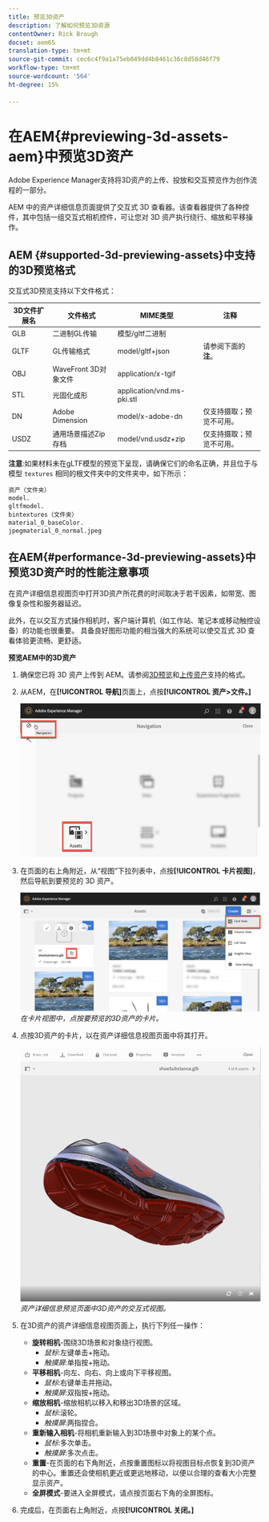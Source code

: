 ```yaml
---
title: 预览3D资产
description: 了解如何预览3D资源
contentOwner: Rick Brough
docset: aem65
translation-type: tm+mt
source-git-commit: cec6c4f9a1a75eb049dd4b8461c36c8d58d46f79
workflow-type: tm+mt
source-wordcount: '564'
ht-degree: 15%

---
```



# 在AEM{#previewing-3d-assets-aem}中预览3D资产

Adobe Experience Manager支持将3D资产的上传、投放和交互预览作为创作流程的一部分。

AEM 中的资产详细信息页面提供了交互式 3D 查看器。该查看器提供了各种控件，其中包括一组交互式相机控件，可让您对 3D 资产执行绕行、缩放和平移操作。

<!-- See also [Working with 3D assets in Dynamic Media](/help/assets/assets-3d.md). -->

## AEM {#supported-3d-previewing-assets}中支持的3D预览格式

交互式3D预览支持以下文件格式：

| 3D文件扩展名 | 文件格式 | MIME类型 | 注释 |
|---|---|---|---|
| GLB | 二进制GL传输 | 模型/gltf二进制 |  |
| GLTF | GL传输格式 | model/gltf+json | 请参阅下面的&#x200B;**注**。 |
| OBJ | WaveFront 3D对象文件 | application/x-tgif |  |
| STL | 光固化成形 | application/vnd.ms-pki.stl |  |
| DN | Adobe Dimension | model/x-adobe-dn | 仅支持摄取；预览不可用。 |
| USDZ | 通用场景描述Zip存档 | model/vnd.usdz+zip | 仅支持摄取；预览不可用。 |

**注意**:如果材料未在gLTF模型的预览下呈现，请确保它们的命名正确，并且位于与模型 `textures` 相同的根文件夹中的文件夹中，如下所示：

    资产（文件夹）
    model.
    gltfmodel.
    bintextures（文件夹）
    material_0_baseColor.
    jpegmaterial_0_normal.jpeg

## 在AEM{#performance-3d-previewing-assets}中预览3D资产时的性能注意事项

在资产详细信息视图页中打开3D资产所花费的时间取决于若干因素，如带宽、图像复杂性和服务器延迟。

此外，在以交互方式操作相机时，客户端计算机（如工作站、笔记本或移动触控设备）的功能也很重要。 具备良好图形功能的相当强大的系统可以使交互式 3D 查看体验更流畅、更舒适。

**预览AEM中的3D资产**

1. 确保您已将 3D 资产上传到 AEM。请参阅[3D预览](#supported-3d-previewing-assets)和[上传资产](/help/assets/manage-assets.md#uploading-assets)支持的格式。
1. 从AEM，在&#x200B;**[!UICONTROL 导航]**&#x200B;页面上，点按&#x200B;**[!UICONTROL 资产>文件。]**

   ![导航页](/help/assets/assets-dm/navigation-assets.png)

1. 在页面的右上角附近，从“视图”下拉列表中，点按&#x200B;**[!UICONTROL 卡片视图]**，然后导航到要预览的 3D 资产。

   ![3D卡选择](/help/assets/assets-dm/3d-card-select.png)
   _在卡片视图中，点按要预览的3D资产的卡片。_

1. 点按3D资产的卡片，以在资产详细信息视图页面中将其打开。

   ![交互式3D预览](/help/assets/assets-dm/3d-preview.png)
   _资产详细信息预览页面中3D资产的交互式视图。_
1. 在3D资产的资产详细信息视图页面上，执行下列任一操作：
   * **旋转相机**-围绕3D场景和对象绕行视图。
      * _鼠标_:左键单击+拖动。
      * _触摸屏_:单指按+拖动。
   * **平移相机**-向左、向右、向上或向下平移视图。
      * _鼠标_:右键单击并拖动。
      * _触摸屏_:双指按+拖动。
   * **缩放相机**-缩放相机以移入和移出3D场景的区域。
      * _鼠标_:滚轮。
      * _触摸屏_:两指捏合。
   * **重新输入相机**-将相机重新输入到3D场景中对象上的某个点。
      * _鼠标_:多次单击。
      * _触摸屏_:多次点击。
   * **重置**-在页面的右下角附近，点按重置图标以将视图目标点恢复到3D资产的中心。重置还会使相机更近或更远地移动，以便以合理的查看大小完整显示资产。
   * **全屏模式**-要进入全屏模式，请点按页面右下角的全屏图标。

1. 完成后，在页面右上角附近，点按&#x200B;**[!UICONTROL 关闭。]**
